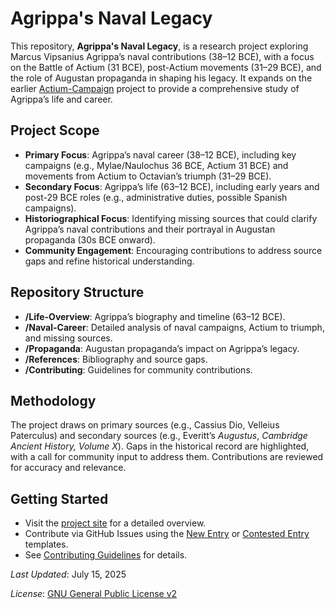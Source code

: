 # Agrippa's Naval Legacy

This repository, **Agrippa's Naval Legacy**, is a research project exploring Marcus Vipsanius Agrippa’s naval contributions (38–12 BCE), with a focus on the Battle of Actium (31 BCE), post-Actium movements (31–29 BCE), and the role of Augustan propaganda in shaping his legacy. It expands on the earlier [Actium-Campaign](https://github.com/davidrstansfield/Actium-Campaign) project to provide a comprehensive study of Agrippa’s life and career.

## Project Scope

- **Primary Focus**: Agrippa’s naval career (38–12 BCE), including key campaigns (e.g., Mylae/Naulochus 36 BCE, Actium 31 BCE) and movements from Actium to Octavian’s triumph (31–29 BCE).
- **Secondary Focus**: Agrippa’s life (63–12 BCE), including early years and post-29 BCE roles (e.g., administrative duties, possible Spanish campaigns).
- **Historiographical Focus**: Identifying missing sources that could clarify Agrippa’s naval contributions and their portrayal in Augustan propaganda (30s BCE onward).
- **Community Engagement**: Encouraging contributions to address source gaps and refine historical understanding.

## Repository Structure

- **/Life-Overview**: Agrippa’s biography and timeline (63–12 BCE).
- **/Naval-Career**: Detailed analysis of naval campaigns, Actium to triumph, and missing sources.
- **/Propaganda**: Augustan propaganda’s impact on Agrippa’s legacy.
- **/References**: Bibliography and source gaps.
- **/Contributing**: Guidelines for community contributions.

## Methodology

The project draws on primary sources (e.g., Cassius Dio, Velleius Paterculus) and secondary sources (e.g., Everitt’s *Augustus*, *Cambridge Ancient History, Volume X*). Gaps in the historical record are highlighted, with a call for community input to address them. Contributions are reviewed for accuracy and relevance.

## Getting Started

- Visit the [project site](https://davidrstansfield.github.io/Agrippas-Naval-Legacy/) for a detailed overview.
- Contribute via GitHub Issues using the [New Entry](https://github.com/davidrstansfield/Agrippas-Naval-Legacy/issues/new?template=new_entry.md) or [Contested Entry](https://github.com/davidrstansfield/Agrippas-Naval-Legacy/issues/new?template=contested_entry.md) templates.
- See [Contributing Guidelines](./Contributing/guidelines.md) for details.

*Last Updated*: July 15, 2025

*License*: [GNU General Public License v2](LICENSE)